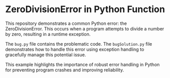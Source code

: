 # ZeroDivisionError in Python Function

This repository demonstrates a common Python error: the ZeroDivisionError. This occurs when a program attempts to divide a number by zero, resulting in a runtime exception.

The `bug.py` file contains the problematic code. The `bugSolution.py` file demonstrates how to handle this error using exception handling to gracefully manage this potential issue.

This example highlights the importance of robust error handling in Python for preventing program crashes and improving reliability.